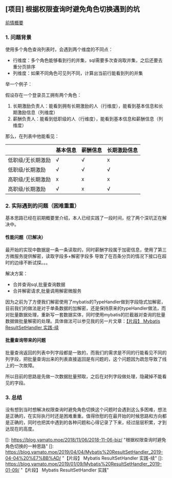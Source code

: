 ## [项目] 根据权限查询时避免角色切换遇到的坑	

[前情概要](https://blog.yamato.moe/2018/11/06/2018-11-06-biz/)

### 1. 问题背景

使用多个角色查询列表时，会遇到两个维度的不同点：

- 行维度：多个角色能够看到行的并集，sql需要多次查询取并集，之后还要去重分页排序
- 列维度：如果不同角色可见列不同，计算出当前行能看到列的并集



举一个例子：

假设存在一个登录员工拥有两个角色：

1. 长期激励负责人：能看到拥有长期激励的人（行维度），能看到基本信息和长期激励信息（列维度）
2. 薪酬负责人：能看到低职级的人（行维度），能看到基本信息和薪酬信息（列维度）

那么，在列表中他能看见：

|                   | 基本信息 | 薪酬信息 | 长期激励信息 |
| ----------------- | -------- | -------- | ------------ |
| 低职级/无长期激励 | √        | √        | x            |
| 低职级/长期激励   | √        | √        | √            |
| 高职级/无长期激励 | x        | x        | x            |
| 高职级/长期激励   | √        | x        | √            |

### 2. 实际遇到的问题（困难重重）

基本思路已经在前期概要里介绍，本人已经实践了一段时间，挖了两个深坑正在解决中。

#### 性能问题（已解决）

最开始的实现中数据是一条一条读取的，同时薪酬字段属于加密信息，使用了第三方微服务提供解密，读取字段多+解密字段多 导致了在百条分页的情况下接口在超时的边缘不断试探。。。

解决方案：

- 合并查询sql,批量查询数据
- 合并解密请求,批量调用解密微服务

因为之前为了方便我们解密使用了mybatis的TypeHandler做到字段隐式加解密，目前我们的做法是对于单条数据的加解密，还是保持原来的typeHandler做法，而对批量数据处理，重新写一套数据实体，同时使用mybatis的拦截器对查询的批量数据做批量解密的处理。具体做法可以参见我的另一片文章：[【片段】 Mybatis ResultSetHandler 实践-续](https://blog.yamato.moe/2019/04/04/Mybatis%20ResultSetHandler_2019-04-04%20%E7%BB%AD/)

#### 批量查询带来的问题

批量查询返回的列表中列字段都是一致的，而我们的需求是不同的行能看见不同的列字段，把批量查询出来的列表直接返回是有问题的，这个问题因为疏忽导致了线上的一次故障。

所以目前的思路是先做一次数据批量预取，之后在对列字段做处理，隐藏掉不能看见的字段。



### 3. 总结

没有想到当时想解决权限查询时避免角色切换这个问题时会遇到这么多困难，想法是正确的，在实际执行时还是困难重重。值得欣慰的在最开始的时候思路和方向都是正确的，同时也把其中遇到的各种问题和心得记录了下来，经过层层积累，才到达现在的高度。



[]: https://blog.yamato.moe/2018/11/06/2018-11-06-biz/	"根据权限查询时避免角色切换的一种思路"
[]: https://blog.yamato.moe/2019/04/04/Mybatis%20ResultSetHandler_2019-04-04%20%E7%BB%AD/	"【片段】 Mybatis ResultSetHandler 实践-续"
[]: https://blog.yamato.moe/2019/01/09/Mybatis%20ResultSetHandler_2019-01-09/	"【片段】 Mybatis ResultSetHandler 实践"

